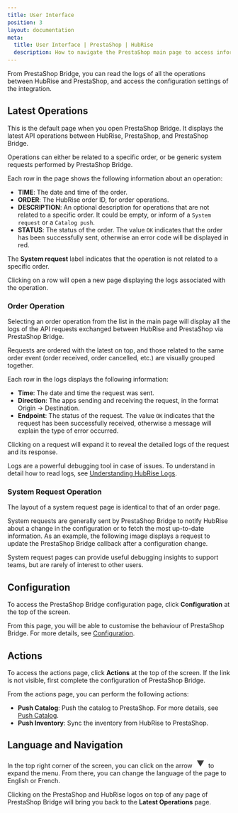 ```yaml
---
title: User Interface
position: 3
layout: documentation
meta:
  title: User Interface | PrestaShop | HubRise
  description: How to navigate the PrestaShop main page to access information about the orders and customise the behaviour of the bridge. Synchronise your data.
---
```


From PrestaShop Bridge, you can read the logs of all the operations between HubRise and PrestaShop, and access the configuration settings of the integration.

## Latest Operations

This is the default page when you open PrestaShop Bridge. It displays the latest API operations between HubRise, PrestaShop, and PrestaShop Bridge.

Operations can either be related to a specific order, or be generic system requests performed by PrestaShop Bridge.

Each row in the page shows the following information about an operation:

- **TIME**: The date and time of the order.
- **ORDER**: The HubRise order ID, for order operations.
- **DESCRIPTION**: An optional description for operations that are not related to a specific order. It could be empty, or inform of a `System request` or a `Catalog push`.
- **STATUS**: The status of the order. The value `OK` indicates that the order has been successfully sent, otherwise an error code will be displayed in red.

The **System request** label indicates that the operation is not related to a specific order.

Clicking on a row will open a new page displaying the logs associated with the operation.

### Order Operation

Selecting an order operation from the list in the main page will display all the logs of the API requests exchanged between HubRise and PrestaShop via PrestaShop Bridge.

Requests are ordered with the latest on top, and those related to the same order event (order received, order cancelled, etc.) are visually grouped together.

Each row in the logs displays the following information:

- **Time**: The date and time the request was sent.
- **Direction**: The apps sending and receiving the request, in the format Origin → Destination.
- **Endpoint**: The status of the request. The value `OK` indicates that the request has been successfully received, otherwise a message will explain the type of error occurred.

Clicking on a request will expand it to reveal the detailed logs of the request and its response.

Logs are a powerful debugging tool in case of issues. To understand in detail how to read logs, see [Understanding HubRise Logs](/docs/hubrise-logs/).

### System Request Operation

The layout of a system request page is identical to that of an order page.

System requests are generally sent by PrestaShop Bridge to notify HubRise about a change in the configuration or to fetch the most up-to-date information. As an example, the following image displays a request to update the PrestaShop Bridge callback after a configuration change.

System request pages can provide useful debugging insights to support teams, but are rarely of interest to other users.

## Configuration

To access the PrestaShop Bridge configuration page, click **Configuration** at the top of the screen.

From this page, you will be able to customise the behaviour of PrestaShop Bridge. For more details, see [Configuration](/apps/prestashop/configuration).

## Actions

To access the actions page, click **Actions** at the top of the screen. If the link is not visible, first complete the configuration of PrestaShop Bridge.

From the actions page, you can perform the following actions:

- **Push Catalog**: Push the catalog to PrestaShop. For more details, see [Push Catalog](/apps/prestashop/push-catalog).
- **Push Inventory**: Sync the inventory from HubRise to PrestaShop.

## Language and Navigation

In the top right corner of the screen, you can click on the arrow <InlineImage width="20" height="20">![Arrow](../images/arrow-icon.jpg)</InlineImage> to expand the menu. From there, you can change the language of the page to English or French.

Clicking on the PrestaShop and HubRise logos on top of any page of PrestaShop Bridge will bring you back to the **Latest Operations** page.
